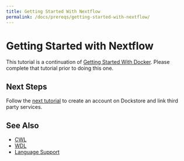 ```yaml
---
title: Getting Started With Nextflow
permalink: /docs/prereqs/getting-started-with-nextflow/
---
```

# Getting Started with Nextflow

This tutorial is a continuation of [Getting Started With Docker](/docs/prereqs/getting-started-with-docker/). Please complete that tutorial prior to doing this one.

## Next Steps

Follow the [next tutorial](/docs/publisher-tutorials/dockstore-account/) to create an account on Dockstore and link third party services.

## See Also
* [CWL](/docs/prereqs/getting-started-with-cwl/)
* [WDL](/docs/prereqs/getting-started-with-wdl/)
* [Language Support](/docs/user-tutorials/language-support/)